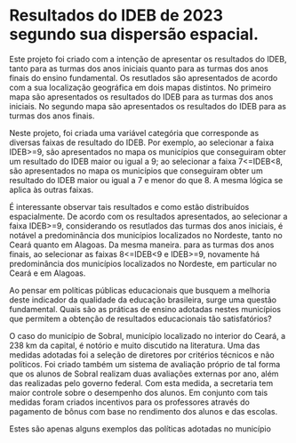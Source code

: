 # Resultados do IDEB de 2023 segundo sua dispersão espacial.

Este projeto foi criado com a intenção de apresentar os resultados do IDEB, tanto para as turmas dos anos iniciais quanto para as turmas dos anos finais do ensino fundamental. Os resutlados são apresentados de acordo com a sua localização geográfica em dois mapas distintos. No primeiro mapa são apresentados os resultados do IDEB para as turmas dos anos iniciais. No segundo mapa são apresentados os resultados do IDEB para as turmas dos anos finais.

Neste projeto, foi criada uma variável categória que corresponde as diversas faixas de resultado do IDEB. Por exemplo, ao selecionar a faixa IDEB>=9, são apresentados no mapa os municípios que conseguiram obter um resultado do IDEB maior ou igual a 9; ao selecionar a faixa 7<=IDEB<8, são apresentados no mapa os municípios que conseguiram obter um resultado do IDEB maior ou igual a 7 e menor do que 8. A mesma lógica se aplica às outras faixas.

É interessante observar tais resultados e como estão distribuídos espacialmente. De acordo com os resultados apresentados, ao selecionar a faixa IDEB>=9, considerando os resutlados das turmas dos anos iniciais, é notável a predominância dos municípios localizados no Nordeste, tanto no Ceará quanto em Alagoas. Da mesma maneira. para as turmas dos anos finais, ao selecionar as faixas 8<=IDEB<9 e IDEB>=9, novamente há predominância dos municípios localizados no Nordeste, em particular no Ceará e em Alagoas. 

Ao pensar em políticas públicas educacionais que busquem a melhoria deste indicador da qualidade da educação brasileira, surge uma questão fundamental. Quais são as práticas de ensino adotadas nestes municípios que permitem a obtenção de resultados educacionais tão satisfatórios? 

O caso do município de Sobral, município localizado no interior do Ceará, a 238 km da capital, é notório e muito discutido na literatura. Uma das medidas adotadas foi a seleção de diretores por critérios técnicos e não políticos. Foi criado também um sistema de avaliação próprio de tal forma que os alunos de Sobral realizam duas avaliações externas por ano, além das realizadas pelo governo federal. Com esta medida, a secretaria tem maior controle sobre o desempenho dos alunos. Em conjunto com tais medidas foram criados incentivos para os professores através do pagamento de bônus com base no rendimento dos alunos e das escolas. 

Estes são apenas alguns exemplos das políticas adotadas no município 

